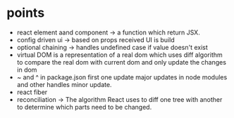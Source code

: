 # points

- react element aand component -> a function which return JSX.
- config driven ui -> based on props received UI is build
- optional chaining -> handles undefined case if value doesn't exist
- virtual DOM is a representation of a real dom which uses diff algorithm to compare the real dom with current dom and only update the changes in dom
- ~ and ^ in package.json first one update major updates in node modules and other handles minor update.
- react fiber
- reconciliation -> The algorithm React uses to diff one tree with another to determine which parts need to be changed.
